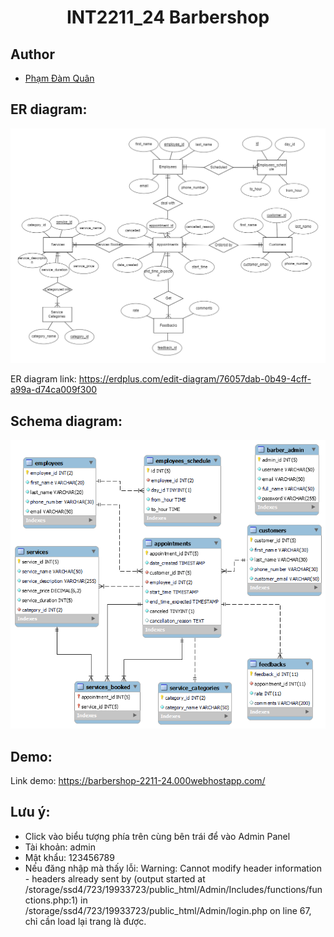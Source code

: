 <h1 align="center"><project-name>INT2211_24 Barbershop</h1>

## Author
- [Phạm Đàm Quân](https://github.com/ZeroGxMax)

## ER diagram:
![alt text](ER/ER_diagram.png)

ER diagram link: https://erdplus.com/edit-diagram/76057dab-0b49-4cff-a99a-d74ca009f300


## Schema diagram:

![alt text](Schema/Schema_diagram.png)

## Demo:
Link demo: https://barbershop-2211-24.000webhostapp.com/

## Lưu ý:
- Click vào biểu tượng phía trên cùng bên trái để vào Admin Panel
- Tài khoản: admin
- Mật khẩu: 123456789
- Nếu đăng nhập mà thấy lỗi: Warning: Cannot modify header information - headers already sent by (output started at /storage/ssd4/723/19933723/public_html/Admin/Includes/functions/functions.php:1) in /storage/ssd4/723/19933723/public_html/Admin/login.php on line 67,
chỉ cần load lại trang là được.

